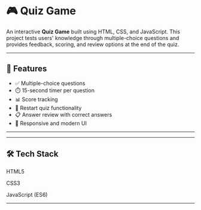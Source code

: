 # 🎮 Quiz Game

An interactive **Quiz Game** built using HTML, CSS, and JavaScript. This project tests users' knowledge through multiple-choice questions and provides feedback, scoring, and review options at the end of the quiz.

---

## 🚀 Features

- ✅ Multiple-choice questions
- ⏱️ 15-second timer per question
- 📊 Score tracking
- 🔁 Restart quiz functionality
- 📋 Answer review with correct answers
- 🎨 Responsive and modern UI

---

---
## 🛠️ Tech Stack

HTML5

CSS3

JavaScript (ES6)


---
